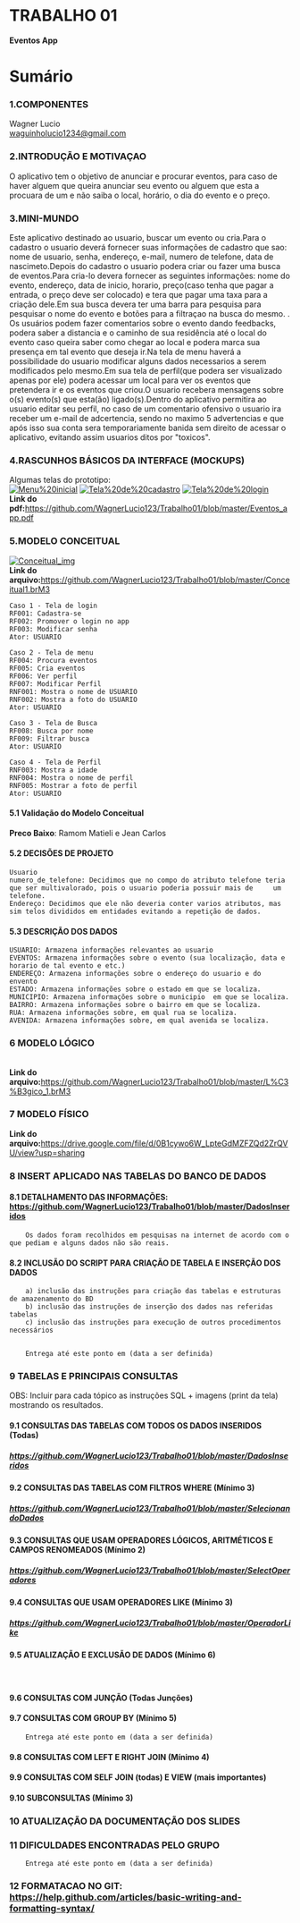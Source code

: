 # TRABALHO 01
<b>Eventos App</b><br>

# Sumário

### 1.COMPONENTES<br>
Wagner Lucio <br> waguinholucio1234@gmail.com<br>

### 2.INTRODUÇÃO E MOTIVAÇAO<br>
O aplicativo tem o objetivo de anunciar e procurar eventos, para caso de haver alguem que queira anunciar seu evento ou alguem que esta a procuara de um e não saiba o local, horário, o dia do evento e o preço. <br>

### 3.MINI-MUNDO<br>
 Este aplicativo destinado ao usuario, buscar um evento ou cria.Para o cadastro o usuario deverá fornecer suas informações de cadastro que sao: nome de usuario, senha, endereço, e-mail, numero de telefone, data de nascimeto.Depois do cadastro o usuario podera criar ou fazer uma busca de eventos.Para cria-lo devera fornecer as seguintes informações: nome do evento, endereço, data de inicio, horario, preço(caso tenha que pagar a entrada, o preço deve ser colocado) e tera que pagar uma taxa para a criação dele.Em sua busca devera ter uma barra para pesquisa para pesquisar o nome do evento e botões para a filtraçao na busca do mesmo. . Os usuários podem fazer comentarios sobre o evento dando feedbacks, podera saber a distancia e o caminho de sua residência até o local do evento caso queira saber como chegar ao local e podera marca sua presença em tal evento que deseja ir.Na tela de menu haverá a possibilidade do usuario modificar alguns dados necessarios a serem modificados pelo mesmo.Em sua tela de perfil(que podera ser visualizado apenas por ele) podera acessar um local para ver os eventos que pretendera ir e os eventos que criou.O usuario recebera mensagens sobre o(s) evento(s) que esta(ão) ligado(s).Dentro do aplicativo permitira ao usuario editar seu perfil, no caso de um comentario ofensivo o usuario ira receber um e-mail de adcertencia, sendo no maximo 5 advertencias e que após isso sua conta sera temporariamente banida sem direito de acessar o aplicativo, evitando assim usuarios ditos por "toxicos".<br>

### 4.RASCUNHOS BÁSICOS DA INTERFACE (MOCKUPS)<br>
Algumas telas do prototipo: <br>
<a href="https://github.com/WagnerLucio123/Trabalho01/blob/master/Menu%20inicial.jpg"><img src="https://github.com/WagnerLucio123/Trabalho01/blob/master/Menu%20inicial.jpg" alt="Menu%20inicial" border="0"></a>
<a href="https://github.com/WagnerLucio123/Trabalho01/blob/master/Tela%20de%20cadastro.jpg"><img src="https://github.com/WagnerLucio123/Trabalho01/blob/master/Tela%20de%20cadastro.jpg" alt="Tela%20de%20cadastro" border="0"></a>
<a href="https://github.com/WagnerLucio123/Trabalho01/blob/master/Tela%20de%20login.jpg"><img src="https://github.com/WagnerLucio123/Trabalho01/blob/master/Tela%20de%20login.jpg" alt="Tela%20de%20login" border="0"></a><br>
<b>Link do pdf:</b>https://github.com/WagnerLucio123/Trabalho01/blob/master/Eventos_app.pdf<br>


### 5.MODELO CONCEITUAL<br>
<a href="https://github.com/WagnerLucio123/Trabalho01/blob/master/Conceitual_img.JPG"><img src="https://github.com/WagnerLucio123/Trabalho01/blob/master/Conceitual_img.JPG" alt="Conceitual_img" border="0"></a><br>
<b>Link do arquivo:</b>https://github.com/WagnerLucio123/Trabalho01/blob/master/Conceitual1.brM3<br>
    
    Caso 1 - Tela de login
    RF001: Cadastra-se
    RF002: Promover o login no app
    RF003: Modificar senha
    Ator: USUARIO
    
    Caso 2 - Tela de menu
    RF004: Procura eventos
    RF005: Cria eventos
    RF006: Ver perfil
    RF007: Modificar Perfil
    RNF001: Mostra o nome de USUARIO
    RNF002: Mostra a foto do USUARIO
    Ator: USUARIO
    
    Caso 3 - Tela de Busca
    RF008: Busca por nome
    RF009: Filtrar busca
    Ator: USUARIO
    
    Caso 4 - Tela de Perfil
    RNF003: Mostra a idade
    RNF004: Mostra o nome de perfil
    RNF005: Mostrar a foto de perfil
    Ator: USUARIO

#### 5.1 Validação do Modelo Conceitual
<b>Preco Baixo</b>: Ramom Matieli e Jean Carlos<br>

#### 5.2 DECISÕES DE PROJETO

    Usuario
    numero_de_telefone: Decidimos que no compo do atributo telefone teria que ser multivalorado, pois o usuario poderia possuir mais de     um telefone.
    Endereço: Decidimos que ele não deveria conter varios atributos, mas sim telos divididos em entidades evitando a repetição de dados.
    
#### 5.3 DESCRIÇÃO DOS DADOS
    USUARIO: Armazena informações relevantes ao usuario
    EVENTOS: Armazena informações sobre o evento (sua localização, data e horario de tal evento e etc.)
    ENDEREÇO: Armazena informações sobre o endereço do usuario e do envento 
    ESTADO: Armazena informações sobre o estado em que se localiza.
    MUNICIPIO: Armazena informações sobre o municipio  em que se localiza.
    BAIRRO: Armazena informações sobre o bairro em que se localiza.
    RUA: Armazena informações sobre, em qual rua se localiza.
    AVENIDA: Armazena informações sobre, em qual avenida se localiza.
    
### 6	MODELO LÓGICO<br>
<a href="https://github.com/WagnerLucio123/Trabalho01/blob/master/Logico_img.JPG" alt="Logico_img" border="0"></a><br>
<b>Link do arquivo:</b>https://github.com/WagnerLucio123/Trabalho01/blob/master/L%C3%B3gico_1.brM3<br>

### 7	MODELO FÍSICO<br>
<b>Link do arquivo:</b>https://drive.google.com/file/d/0B1cywo6W_LpteGdMZFZQd2ZrQVU/view?usp=sharing<br>

### 8	INSERT APLICADO NAS TABELAS DO BANCO DE DADOS<br>
#### 8.1 DETALHAMENTO DAS INFORMAÇÕES: https://github.com/WagnerLucio123/Trabalho01/blob/master/DadosInseridos
        Os dados foram recolhidos em pesquisas na internet de acordo com o que pediam e alguns dados não são reais.
        
        
        
#### 8.2 INCLUSÃO DO SCRIPT PARA CRIAÇÃO DE TABELA E INSERÇÃO DOS DADOS
        a) inclusão das instruções para criação das tabelas e estruturas de amazenamento do BD
        b) inclusão das instruções de inserção dos dados nas referidas tabelas
        c) inclusão das instruções para execução de outros procedimentos necessários


        Entrega até este ponto em (data a ser definida)
        
### 9	TABELAS E PRINCIPAIS CONSULTAS<br>
OBS: Incluir para cada tópico as instruções SQL + imagens (print da tela) mostrando os resultados.<br>
#### 9.1	CONSULTAS DAS TABELAS COM TODOS OS DADOS INSERIDOS (Todas) 

##### https://github.com/WagnerLucio123/Trabalho01/blob/master/DadosInseridos <br>


#### 9.2	CONSULTAS DAS TABELAS COM FILTROS WHERE (Mínimo 3) 

##### https://github.com/WagnerLucio123/Trabalho01/blob/master/SelecionandoDados <br>


#### 9.3	CONSULTAS QUE USAM OPERADORES LÓGICOS, ARITMÉTICOS E CAMPOS RENOMEADOS (Mínimo 2) 

##### https://github.com/WagnerLucio123/Trabalho01/blob/master/SelectOperadores<br>

#### 9.4	CONSULTAS QUE USAM OPERADORES LIKE (Mínimo 3)

##### https://github.com/WagnerLucio123/Trabalho01/blob/master/OperadorLike <br>

#### 9.5	ATUALIZAÇÃO E EXCLUSÃO DE DADOS (Mínimo 6)
##### <br>
#### 9.6	CONSULTAS COM JUNÇÃO (Todas Junções)<br>
#### 9.7	CONSULTAS COM GROUP BY (Mínimo 5)<br>
        Entrega até este ponto em (data a ser definida)
        
#### 9.8	CONSULTAS COM LEFT E RIGHT JOIN (Mínimo 4) <br>
#### 9.9	CONSULTAS COM SELF JOIN (todas) E VIEW (mais importantes) <br>
#### 9.10	SUBCONSULTAS (Mínimo 3) <br>
### 10	ATUALIZAÇÃO DA DOCUMENTAÇÃO DOS SLIDES<br>
### 11	DIFICULDADES ENCONTRADAS PELO GRUPO<br>

        Entrega até este ponto em (data a ser definida)
        
### 12  FORMATACAO NO GIT: https://help.github.com/articles/basic-writing-and-formatting-syntax/
